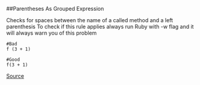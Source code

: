 ##Parentheses As Grouped Expression

Checks for spaces between the name of a called method and a left parenthesis
To check if this rule applies always run Ruby with -w flag and it will always warn you of this problem

```
#Bad
f (3 + 1)

#Good
f(3 + 1)
```

[Source](http://www.rubydoc.info/gems/rubocop/RuboCop/Cop/Lint/ParenthesesAsGroupedExpression)
